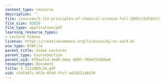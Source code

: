 ```yaml
---
content_type: resource
description: ''
file: /courses/5-112-principles-of-chemical-science-fall-2005/c5dfd47c9f2e0fe8ffcfad29221a81f9_5_1122005L24.pdf
file_size: 92039
file_type: application/pdf
learning_resource_types:
- Lecture Videos
license: https://creativecommons.org/licenses/by-nc-sa/4.0/
ocw_type: OCWFile
parent_title: Video Lectures
parent_type: CourseSection
parent_uid: 0f6eafa3-3e90-56ec-6097-f69475356be6
resourcetype: Document
title: 5_1122005L24.pdf
uid: c5dfd47c-9f2e-0fe8-ffcf-ad29221a81f9
---
```

